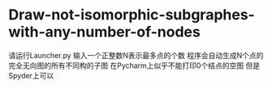 # Draw-not-isomorphic-subgraphes-with-any-number-of-nodes
请运行Launcher.py
输入一个正整数N表示最多点的个数
程序会自动生成N个点的完全无向图的所有不同构的子图
在Pycharm上似乎不能打印0个结点的空图
但是Spyder上可以

